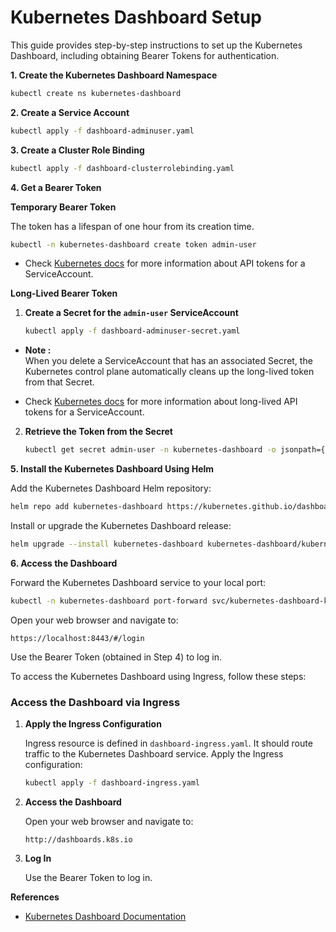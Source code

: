 # Kubernetes Dashboard Setup

This guide provides step-by-step instructions to set up the Kubernetes Dashboard, including obtaining Bearer Tokens for authentication.

**1. Create the Kubernetes Dashboard Namespace**

```bash
kubectl create ns kubernetes-dashboard
```

**2. Create a Service Account**

```bash
kubectl apply -f dashboard-adminuser.yaml
```

**3. Create a Cluster Role Binding**

```bash
kubectl apply -f dashboard-clusterrolebinding.yaml
```

**4. Get a Bearer Token**

**Temporary Bearer Token**

The token has a lifespan of one hour from its creation time.
```bash
kubectl -n kubernetes-dashboard create token admin-user
```
   
* Check [Kubernetes docs](https://kubernetes.io/docs/tasks/configure-pod-container/configure-service-account/#manually-create-an-api-token-for-a-serviceaccount) for more information about API tokens for a ServiceAccount.


**Long-Lived Bearer Token**

1. **Create a Secret for the `admin-user` ServiceAccount**

   ```bash
   kubectl apply -f dashboard-adminuser-secret.yaml
   ```

* **Note :**  
 When you delete a ServiceAccount that has an associated Secret, the Kubernetes control plane automatically cleans up the long-lived token from that Secret.
 
* Check [Kubernetes docs](https://kubernetes.io/docs/tasks/configure-pod-container/configure-service-account/#manually-create-a-long-lived-api-token-for-a-serviceaccount) for more information about long-lived API tokens for a ServiceAccount.

2. **Retrieve the Token from the Secret**

   ```bash
   kubectl get secret admin-user -n kubernetes-dashboard -o jsonpath={".data.token"} | base64 -d
   ```

**5. Install the Kubernetes Dashboard Using Helm**

Add the Kubernetes Dashboard Helm repository:

```bash
helm repo add kubernetes-dashboard https://kubernetes.github.io/dashboard/
```

Install or upgrade the Kubernetes Dashboard release:

```bash
helm upgrade --install kubernetes-dashboard kubernetes-dashboard/kubernetes-dashboard -f values.yaml --create-namespace --namespace kubernetes-dashboard
```

**6. Access the Dashboard**

Forward the Kubernetes Dashboard service to your local port:

```bash
kubectl -n kubernetes-dashboard port-forward svc/kubernetes-dashboard-kong-proxy 8443:443
```

Open your web browser and navigate to:

```
https://localhost:8443/#/login
```

Use the Bearer Token (obtained in Step 4) to log in.

To access the Kubernetes Dashboard using Ingress, follow these steps:

### Access the Dashboard via Ingress

1. **Apply the Ingress Configuration**

   Ingress resource is defined in `dashboard-ingress.yaml`. It should route traffic to the Kubernetes Dashboard service. Apply the Ingress configuration:

   ```bash
   kubectl apply -f dashboard-ingress.yaml
   ```

2. **Access the Dashboard**

   Open your web browser and navigate to:

   ```
   http://dashboards.k8s.io
   ```

3. **Log In**

   Use the Bearer Token to log in.

**References**

- [Kubernetes Dashboard Documentation](https://kubernetes.io/docs/tasks/access-application-cluster/web-ui-dashboard/)



